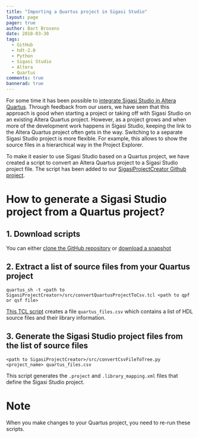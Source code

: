 ```yaml
---
title: "Importing a Quartus project in Sigasi Studio"
layout: page
pager: true
author: Bart Brosens
date: 2018-03-30
tags:
  - GitHub
  - hdt-2.0
  - Python
  - Sigasi Studio
  - Altera
  - Quartus
comments: true
bannerad: true
---
```


For some time it has been possible to [integrate Sigasi Studio in Altera Quartus](/manual/tools.html#altera-quartus-ii-integration).
Through feedback from our users, we have seen that this approach is good when starting a project or taking off with Sigasi Studio on an existing Altera Quartus project.
However, as a project grows and when more of the development work happens in Sigasi Studio, keeping the link to the Altera Quartus project often gets in the way.
Switching to a separate Sigasi Studio project is more flexible. For example, this allows to show the source files in a hierarchical way in the Project Explorer.

To make it easier to use Sigasi Studio based on a Quartus project, we have created a script to convert an Altera Quartus project to a Sigasi Studio project file.
The script has been added to our [SigasiProjectCreator Github project](https://github.com/sigasi/SigasiProjectCreator).

# How to generate a Sigasi Studio project from a Quartus project?

## 1. Download scripts

You can either [clone the GitHub repository](https://github.com/sigasi/SigasiProjectCreator) or [download a snapshot](https://github.com/sigasi/SigasiProjectCreator/archive/master.zip)

## 2. Extract a list of source files from your Quartus project

```
quartus_sh -t <path to SigasiProjectCreator>/src/convertQuartusProjectToCsv.tcl <path to qpf or qsf file>
```

[This TCL script](https://github.com/sigasi/SigasiProjectCreator/blob/master/src/SigasiProjectCreator/convertQuartusProjectToCsv.tcl) creates a file `quartus_files.csv` which contains a list of HDL source files and their library information.

## 3. Generate the Sigasi Studio project files from the list of source files

```
<path to SigasiProjectCreator>/src/convertCsvFileToTree.py <project_name> quartus_files.csv
```

This script generates the `.project` and `.library_mapping.xml` files that define the Sigasi Studio project.

# Note

When you make changes to your Quartus project, you need to re-run these scripts.

